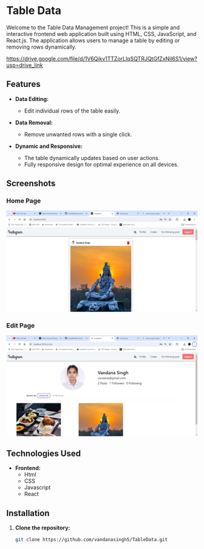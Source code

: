 # Table Data

Welcome to the Table Data Management project! This is a simple and interactive frontend web application built using HTML, CSS, JavaScript, and React.js. The application allows users to manage a table by editing or removing rows dynamically.

https://drive.google.com/file/d/1V6Qikv1TTZorLlqSQTRJQtGfZxNil6S1/view?usp=drive_link

## Features

- **Data Editing:**
  - Edit individual rows of the table easily.
  
- **Data Removal:**
  - Remove unwanted rows with a single click.
    
- **Dynamic and Responsive:**
  - The table dynamically updates based on user actions.
  - Fully responsive design for optimal experience on all devices.
    
## Screenshots

### Home Page
![Home Page](https://github.com/vandanasingh5/InstaClick/blob/main/client/public/posts.jpeg)

### Edit Page
![Profile Page](https://github.com/vandanasingh5/InstaClick/blob/main/client/public/profile.jpeg)

## Technologies Used

- **Frontend:**
  - Html
  - CSS
  - Javascript
  - React

## Installation

1. **Clone the repository:**
   ```bash
   git clone https://github.com/vandanasingh5/TableData.git
